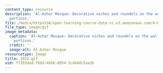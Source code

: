 ```yaml
---
content_type: resource
description: 'Al-Azhar Mosque: Decorative niches and roundels on the wall ofthe mosque
  porticos.'
file: /media/https%3A/open-learning-course-data-rc.s3.amazonaws.com/4-615-the-architecture-of-cairo-spring-2002/ff393dadf86d4b5680541cd44dc5aa2b_1022.gif
file_type: image/gif
image_metadata:
  caption: 'Al-Azhar Mosque: Decorative niches and roundels on the wall ofthe mosque
    porticos.'
  credit: ''
  image-alt: Al-Azhar Mosque
resourcetype: Image
title: 1022.gif
uid: ff393dad-f86d-4b56-8054-1cd44dc5aa2b
---
```

